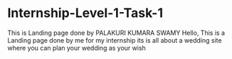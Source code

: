 # Internship-Level-1-Task-1
This is Landing page done by PALAKURI KUMARA SWAMY
Hello,
   This is a Landing page done by me for my internship 
   its is all about a wedding site where you can plan your wedding as your wish
